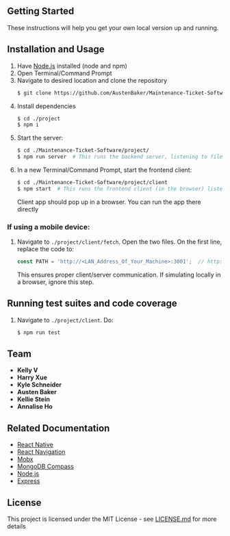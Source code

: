 
## Getting Started
These instructions will help you get your own local version up and running.

## Installation and Usage
1. Have [Node.js](https://nodejs.org) installed (node and npm)
1. Open Terminal/Command Prompt
1. Navigate to desired location and clone the repository
    ```bash
    $ git clone https://github.com/AustenBaker/Maintenance-Ticket-Software.git
    ```
1. Install dependencies
    ```bash
    $ cd ./project
    $ npm i
    ```
1. Start the server:
    ```bash
    $ cd ./Maintenance-Ticket-Software/project/
    $ npm run server  # This runs the backend server, listening to file changes
    ```
1.  In a new Terminal/Command Prompt, start the frontend client:
    ```bash
    $ cd ./Maintenance-Ticket-Software/project/client
    $ npm start  # This runs the frontend client (in the browser) listening to changes. Can run the app on mobile devices or run directly in the browser
    ```
    Client app should pop up in a browser. You can run the app there directly
### If using a mobile device:
1.  Navigate to `./project/client/fetch`. Open the two files. On the first line, replace the code to:
    ```js
    const PATH = 'http://<LAN_Address_Of_Your_Machine>:3001';  // http://192.168.1.100:3000, for example
    ```
    This ensures proper client/server communication. If simulating locally in a browser, ignore this step.

## Running test suites and code coverage
1. Navigate to `./project/client`. Do:
    ```bash
    $ npm run test
    ```

## Team

* **Kelly V**
* **Harry Xue**
* **Kyle Schneider**
* **Austen Baker**
* **Kellie Stein**
* **Annalise Ho**

## Related Documentation

* [React Native](https://reactnative.dev/docs/getting-started)
* [React Navigation](https://reactnavigation.org/docs/getting-started)
* [Mobx](https://mobx.js.org/getting-started.html)
* [MongoDB Compass](https://www.mongodb.com/blog/post/getting-started-with-mongodb-compass)
* [Node.js](https://nodejs.org)
* [Express](https://expressjs.com/en/starter/hello-world.html)

## License
This project is licensed under the MIT License - see [LICENSE.md](https://github.com/AustenBaker/Maintenance-Ticket-Software/blob/reversion-recovery/LICENSE.md) for more details
